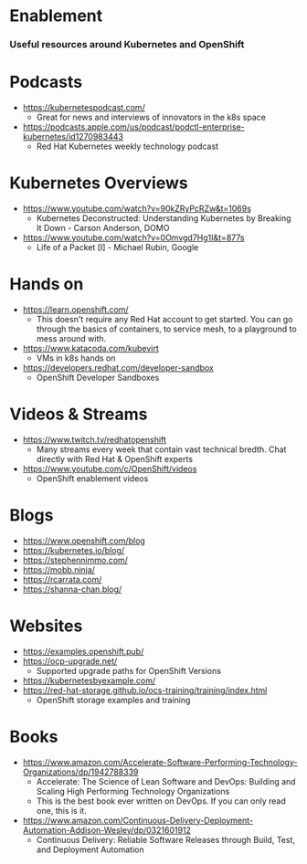 # Enablement
### Useful resources around Kubernetes and OpenShift

# Podcasts
- https://kubernetespodcast.com/
  - Great for news and interviews of innovators in the k8s space
- https://podcasts.apple.com/us/podcast/podctl-enterprise-kubernetes/id1270983443
  - Red Hat Kubernetes weekly technology podcast 
  
# Kubernetes Overviews
- https://www.youtube.com/watch?v=90kZRyPcRZw&t=1069s
  - Kubernetes Deconstructed: Understanding Kubernetes by Breaking It Down - Carson Anderson, DOMO
- https://www.youtube.com/watch?v=0Omvgd7Hg1I&t=877s
  - Life of a Packet [I] - Michael Rubin, Google

# Hands on
- https://learn.openshift.com/
  - This doesn't require any Red Hat account to get started. You can go through the basics of containers, to service mesh, to a playground to mess around with.
- https://www.katacoda.com/kubevirt
  - VMs in k8s hands on
- https://developers.redhat.com/developer-sandbox
  - OpenShift Developer Sandboxes

# Videos & Streams
- https://www.twitch.tv/redhatopenshift
  - Many streams every week that contain vast technical bredth. Chat directly with Red Hat & OpenShift experts
- https://www.youtube.com/c/OpenShift/videos
  - OpenShift enablement videos

# Blogs
- https://www.openshift.com/blog
- https://kubernetes.io/blog/
- https://stephennimmo.com/
- https://mobb.ninja/
- https://rcarrata.com/
- https://shanna-chan.blog/

# Websites
- https://examples.openshift.pub/
- https://ocp-upgrade.net/
  - Supported upgrade paths for OpenShift Versions
- https://kubernetesbyexample.com/
- https://red-hat-storage.github.io/ocs-training/training/index.html
  - OpenShift storage examples and training
  
# Books
- https://www.amazon.com/Accelerate-Software-Performing-Technology-Organizations/dp/1942788339
  - Accelerate: The Science of Lean Software and DevOps: Building and Scaling High Performing Technology Organizations
  - This is the best book ever written on DevOps. If you can only read one, this is it. 
- https://www.amazon.com/Continuous-Delivery-Deployment-Automation-Addison-Wesley/dp/0321601912
  - Continuous Delivery: Reliable Software Releases through Build, Test, and Deployment Automation

